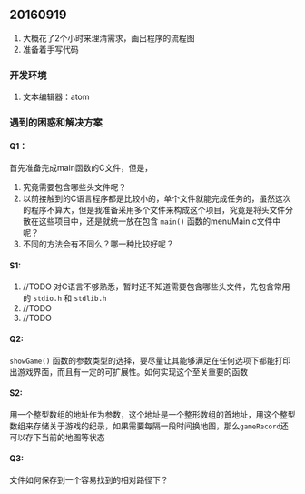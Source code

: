 ## 20160919
1. 大概花了2个小时来理清需求，画出程序的流程图
2. 准备着手写代码

### 开发环境
1. 文本编辑器：atom

### 遇到的困惑和解决方案
#### Q1：
首先准备完成main函数的C文件，但是，
1. 究竟需要包含哪些头文件呢？
2. 以前接触到的C语言程序都是比较小的，单个文件就能完成任务的，虽然这次的程序不算大，但是我准备采用多个文件来构成这个项目，究竟是将头文件分散在这些项目中，还是就统一放在包含 ```main()``` 函数的menuMain.c文件中呢？
3. 不同的方法会有不同么？哪一种比较好呢？

#### S1:
1. //TODO 对C语言不够熟悉，暂时还不知道需要包含哪些头文件，先包含常用的 ```stdio.h``` 和 ```stdlib.h```
2. //TODO
3. //TODO


#### Q2:
```showGame()``` 函数的参数类型的选择，要尽量让其能够满足在任何选项下都能打印出游戏界面，而且有一定的可扩展性。如何实现这个至关重要的函数  

#### S2:
用一个整型数组的地址作为参数，这个地址是一个整形数组的首地址，用这个整型数组来存储关于游戏的纪录，如果需要每隔一段时间换地图，那么```gameRecord```还可以存下当前的地图等状态

#### Q3:
文件如何保存到一个容易找到的相对路径下？
